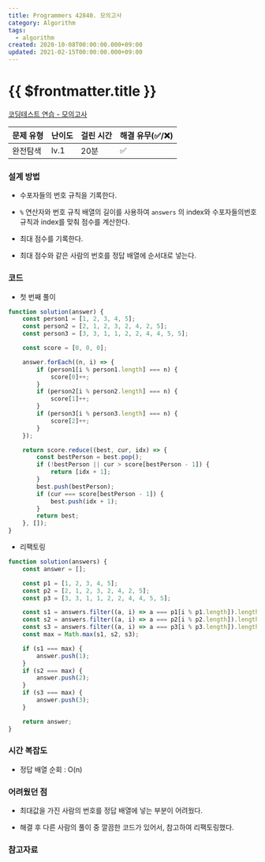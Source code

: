 ```yaml
---
title: Programmers 42840. 모의고사
category: Algorithm
tags:
  - algorithm
created: 2020-10-08T00:00:00.000+09:00
updated: 2021-02-15T00:00:00.000+09:00
---
```


# {{ $frontmatter.title }}

[코딩테스트 연습 - 모의고사](https://programmers.co.kr/learn/courses/30/lessons/42840)

| 문제 유형 | 난이도 | 걸린 시간 | 해결 유무(✅/❌) |
| --------- | ------ | --------- | ---------------- |
| 완전탐색  | lv.1   | 20분      | ✅               |

### 설계 방법

- 수포자들의 번호 규칙을 기록한다.

- `%` 연산자와 번호 규칙 배열의 길이를 사용하여 `answers` 의 index와 수포자들의번호 규칙과 index를 맞춰 점수를 계산한다.

- 최대 점수를 기록한다.

- 최대 점수와 같은 사람의 번호를 정답 배열에 순서대로 넣는다.

### 코드

- 첫 번째 풀이

```javascript
function solution(answer) {
	const person1 = [1, 2, 3, 4, 5];
	const person2 = [2, 1, 2, 3, 2, 4, 2, 5];
	const person3 = [3, 3, 1, 1, 2, 2, 4, 4, 5, 5];

	const score = [0, 0, 0];

	answer.forEach((n, i) => {
		if (person1[i % person1.length] === n) {
			score[0]++;
		}
		if (person2[i % person2.length] === n) {
			score[1]++;
		}
		if (person3[i % person3.length] === n) {
			score[2]++;
		}
	});

	return score.reduce((best, cur, idx) => {
		const bestPerson = best.pop();
		if (!bestPerson || cur > score[bestPerson - 1]) {
			return [idx + 1];
		}
		best.push(bestPerson);
		if (cur === score[bestPerson - 1]) {
			best.push(idx + 1);
		}
		return best;
	}, []);
}
```

- 리팩토링

```javascript
function solution(answers) {
	const answer = [];

	const p1 = [1, 2, 3, 4, 5];
	const p2 = [2, 1, 2, 3, 2, 4, 2, 5];
	const p3 = [3, 3, 1, 1, 2, 2, 4, 4, 5, 5];

	const s1 = answers.filter((a, i) => a === p1[i % p1.length]).length;
	const s2 = answers.filter((a, i) => a === p2[i % p2.length]).length;
	const s3 = answers.filter((a, i) => a === p3[i % p3.length]).length;
	const max = Math.max(s1, s2, s3);

	if (s1 === max) {
		answer.push(1);
	}
	if (s2 === max) {
		answer.push(2);
	}
	if (s3 === max) {
		answer.push(3);
	}

	return answer;
}
```

### 시간 복잡도

- 정답 배열 순회 : O(n)

### 어려웠던 점

- 최대값을 가진 사람의 번호를 정답 배열에 넣는 부분이 어려웠다.

- 해결 후 다른 사람의 풀이 중 깔끔한 코드가 있어서, 참고하여 리팩토링했다.

### 참고자료
